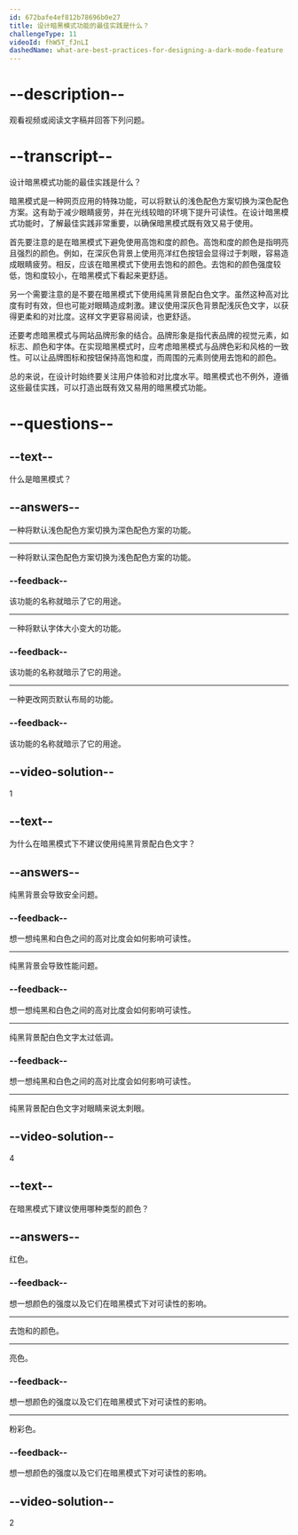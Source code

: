 ```yaml
---
id: 672bafe4ef812b78696b0e27
title: 设计暗黑模式功能的最佳实践是什么？
challengeType: 11
videoId: fhW5T_fJnLI
dashedName: what-are-best-practices-for-designing-a-dark-mode-feature
---
```


# --description--

观看视频或阅读文字稿并回答下列问题。

# --transcript--

设计暗黑模式功能的最佳实践是什么？

暗黑模式是一种网页应用的特殊功能，可以将默认的浅色配色方案切换为深色配色方案。这有助于减少眼睛疲劳，并在光线较暗的环境下提升可读性。在设计暗黑模式功能时，了解最佳实践非常重要，以确保暗黑模式既有效又易于使用。

首先要注意的是在暗黑模式下避免使用高饱和度的颜色。高饱和度的颜色是指明亮且强烈的颜色。例如，在深灰色背景上使用亮洋红色按钮会显得过于刺眼，容易造成眼睛疲劳。相反，应该在暗黑模式下使用去饱和的颜色。去饱和的颜色强度较低，饱和度较小，在暗黑模式下看起来更舒适。

另一个需要注意的是不要在暗黑模式下使用纯黑背景配白色文字。虽然这种高对比度有时有效，但也可能对眼睛造成刺激。建议使用深灰色背景配浅灰色文字，以获得更柔和的对比度。这样文字更容易阅读，也更舒适。

还要考虑暗黑模式与网站品牌形象的结合。品牌形象是指代表品牌的视觉元素，如标志、颜色和字体。在实现暗黑模式时，应考虑暗黑模式与品牌色彩和风格的一致性。可以让品牌图标和按钮保持高饱和度，而周围的元素则使用去饱和的颜色。

总的来说，在设计时始终要关注用户体验和对比度水平。暗黑模式也不例外，遵循这些最佳实践，可以打造出既有效又易用的暗黑模式功能。

# --questions--

## --text--

什么是暗黑模式？

## --answers--

一种将默认浅色配色方案切换为深色配色方案的功能。

---

一种将默认深色配色方案切换为浅色配色方案的功能。

### --feedback--

该功能的名称就暗示了它的用途。

---

一种将默认字体大小变大的功能。

### --feedback--

该功能的名称就暗示了它的用途。

---

一种更改网页默认布局的功能。

### --feedback--

该功能的名称就暗示了它的用途。

## --video-solution--

1

## --text--

为什么在暗黑模式下不建议使用纯黑背景配白色文字？

## --answers--

纯黑背景会导致安全问题。

### --feedback--

想一想纯黑和白色之间的高对比度会如何影响可读性。

---

纯黑背景会导致性能问题。

### --feedback--

想一想纯黑和白色之间的高对比度会如何影响可读性。

---

纯黑背景配白色文字太过低调。

### --feedback--

想一想纯黑和白色之间的高对比度会如何影响可读性。

---

纯黑背景配白色文字对眼睛来说太刺眼。

## --video-solution--

4

## --text--

在暗黑模式下建议使用哪种类型的颜色？

## --answers--

红色。

### --feedback--

想一想颜色的强度以及它们在暗黑模式下对可读性的影响。

---

去饱和的颜色。

---

亮色。

### --feedback--

想一想颜色的强度以及它们在暗黑模式下对可读性的影响。

---

粉彩色。

### --feedback--

想一想颜色的强度以及它们在暗黑模式下对可读性的影响。

## --video-solution--

2

